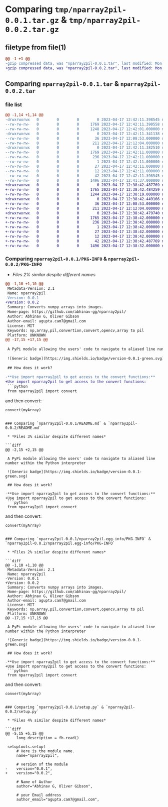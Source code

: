 # Comparing `tmp/nparray2pil-0.0.1.tar.gz` & `tmp/nparray2pil-0.0.2.tar.gz`

## filetype from file(1)

```diff
@@ -1 +1 @@
-gzip compressed data, was "nparray2pil-0.0.1.tar", last modified: Mon Apr 17 12:42:11 2023, max compression
+gzip compressed data, was "nparray2pil-0.0.2.tar", last modified: Mon Apr 17 12:38:42 2023, max compression
```

## Comparing `nparray2pil-0.0.1.tar` & `nparray2pil-0.0.2.tar`

### file list

```diff
@@ -1,14 +1,14 @@
-drwxrwxrwx   0        0        0        0 2023-04-17 12:42:11.398545 nparray2pil-0.0.1/
--rw-rw-rw-   0        0        0     1769 2023-04-17 12:42:11.390558 nparray2pil-0.0.1/PKG-INFO
--rw-rw-rw-   0        0        0     1248 2023-04-17 12:42:01.000000 nparray2pil-0.0.1/README.md
-drwxrwxrwx   0        0        0        0 2023-04-17 12:42:11.341138 nparray2pil-0.0.1/nparray2pil/
--rw-rw-rw-   0        0        0       36 2023-04-17 12:08:53.000000 nparray2pil-0.0.1/nparray2pil/__init__.py
--rw-rw-rw-   0        0        0      211 2023-04-17 12:12:04.000000 nparray2pil-0.0.1/nparray2pil/main.py
-drwxrwxrwx   0        0        0        0 2023-04-17 12:42:11.382510 nparray2pil-0.0.1/nparray2pil.egg-info/
--rw-rw-rw-   0        0        0     1769 2023-04-17 12:42:11.000000 nparray2pil-0.0.1/nparray2pil.egg-info/PKG-INFO
--rw-rw-rw-   0        0        0      236 2023-04-17 12:42:11.000000 nparray2pil-0.0.1/nparray2pil.egg-info/SOURCES.txt
--rw-rw-rw-   0        0        0        1 2023-04-17 12:42:11.000000 nparray2pil-0.0.1/nparray2pil.egg-info/dependency_links.txt
--rw-rw-rw-   0        0        0       27 2023-04-17 12:42:11.000000 nparray2pil-0.0.1/nparray2pil.egg-info/requires.txt
--rw-rw-rw-   0        0        0       12 2023-04-17 12:42:11.000000 nparray2pil-0.0.1/nparray2pil.egg-info/top_level.txt
--rw-rw-rw-   0        0        0       42 2023-04-17 12:42:11.398545 nparray2pil-0.0.1/setup.cfg
--rw-rw-rw-   0        0        0     1496 2023-04-17 12:41:37.000000 nparray2pil-0.0.1/setup.py
+drwxrwxrwx   0        0        0        0 2023-04-17 12:38:42.487769 nparray2pil-0.0.2/
+-rw-rw-rw-   0        0        0     1765 2023-04-17 12:38:42.484259 nparray2pil-0.0.2/PKG-INFO
+-rw-rw-rw-   0        0        0     1244 2023-04-17 12:38:19.000000 nparray2pil-0.0.2/README.md
+drwxrwxrwx   0        0        0        0 2023-04-17 12:38:42.449166 nparray2pil-0.0.2/nparray2pil/
+-rw-rw-rw-   0        0        0       36 2023-04-17 12:08:53.000000 nparray2pil-0.0.2/nparray2pil/__init__.py
+-rw-rw-rw-   0        0        0      211 2023-04-17 12:12:04.000000 nparray2pil-0.0.2/nparray2pil/main.py
+drwxrwxrwx   0        0        0        0 2023-04-17 12:38:42.479740 nparray2pil-0.0.2/nparray2pil.egg-info/
+-rw-rw-rw-   0        0        0     1765 2023-04-17 12:38:42.000000 nparray2pil-0.0.2/nparray2pil.egg-info/PKG-INFO
+-rw-rw-rw-   0        0        0      236 2023-04-17 12:38:42.000000 nparray2pil-0.0.2/nparray2pil.egg-info/SOURCES.txt
+-rw-rw-rw-   0        0        0        1 2023-04-17 12:38:42.000000 nparray2pil-0.0.2/nparray2pil.egg-info/dependency_links.txt
+-rw-rw-rw-   0        0        0       27 2023-04-17 12:38:42.000000 nparray2pil-0.0.2/nparray2pil.egg-info/requires.txt
+-rw-rw-rw-   0        0        0       12 2023-04-17 12:38:42.000000 nparray2pil-0.0.2/nparray2pil.egg-info/top_level.txt
+-rw-rw-rw-   0        0        0       42 2023-04-17 12:38:42.487769 nparray2pil-0.0.2/setup.cfg
+-rw-rw-rw-   0        0        0     1496 2023-04-17 12:38:32.000000 nparray2pil-0.0.2/setup.py
```

### Comparing `nparray2pil-0.0.1/PKG-INFO` & `nparray2pil-0.0.2/PKG-INFO`

 * *Files 2% similar despite different names*

```diff
@@ -1,10 +1,10 @@
 Metadata-Version: 2.1
 Name: nparray2pil
-Version: 0.0.1
+Version: 0.0.2
 Summary: Converts numpy arrays into images.
 Home-page: https://github.com/abhinav-gg/nparray2pil/
 Author: Abhinav G, Oliver Gibson
 Author-email: agupta.cam7@gmail.com
 License: MIT
 Keywords: np,array,pil,convertion,convert,opencv,array to pil
 Platform: UNKNOWN
@@ -17,15 +17,15 @@
 
 A PyPi module allowing the users' code to navigate to aliased line number within the Python interpreter
 
 ![Generic badge](https://img.shields.io/badge/version-0.0.1-green.svg)
 
 ## How does it work?
 
-**Use import nparray2pil to get access to the convert functions:**
+Use import nparray2pil to get access to the convert functions:
 ```python
 from nparray2pil import convert
 ```
 and then convert:
 ```python
 convert(myArray)
 ```
```

### Comparing `nparray2pil-0.0.1/README.md` & `nparray2pil-0.0.2/README.md`

 * *Files 3% similar despite different names*

```diff
@@ -2,15 +2,15 @@
 
 A PyPi module allowing the users' code to navigate to aliased line number within the Python interpreter
 
 ![Generic badge](https://img.shields.io/badge/version-0.0.1-green.svg)
 
 ## How does it work?
 
-**Use import nparray2pil to get access to the convert functions:**
+Use import nparray2pil to get access to the convert functions:
 ```python
 from nparray2pil import convert
 ```
 and then convert:
 ```python
 convert(myArray)
 ```
```

### Comparing `nparray2pil-0.0.1/nparray2pil.egg-info/PKG-INFO` & `nparray2pil-0.0.2/nparray2pil.egg-info/PKG-INFO`

 * *Files 2% similar despite different names*

```diff
@@ -1,10 +1,10 @@
 Metadata-Version: 2.1
 Name: nparray2pil
-Version: 0.0.1
+Version: 0.0.2
 Summary: Converts numpy arrays into images.
 Home-page: https://github.com/abhinav-gg/nparray2pil/
 Author: Abhinav G, Oliver Gibson
 Author-email: agupta.cam7@gmail.com
 License: MIT
 Keywords: np,array,pil,convertion,convert,opencv,array to pil
 Platform: UNKNOWN
@@ -17,15 +17,15 @@
 
 A PyPi module allowing the users' code to navigate to aliased line number within the Python interpreter
 
 ![Generic badge](https://img.shields.io/badge/version-0.0.1-green.svg)
 
 ## How does it work?
 
-**Use import nparray2pil to get access to the convert functions:**
+Use import nparray2pil to get access to the convert functions:
 ```python
 from nparray2pil import convert
 ```
 and then convert:
 ```python
 convert(myArray)
 ```
```

### Comparing `nparray2pil-0.0.1/setup.py` & `nparray2pil-0.0.2/setup.py`

 * *Files 4% similar despite different names*

```diff
@@ -5,15 +5,15 @@
     long_description = fh.read()
  
 setuptools.setup(
     # Here is the module name.
     name="nparray2pil",
  
     # version of the module
-    version="0.0.1",
+    version="0.0.2",
  
     # Name of Author
     author="Abhinav G, Oliver Gibson",
  
     # your Email address
     author_email="agupta.cam7@gmail.com",
```

